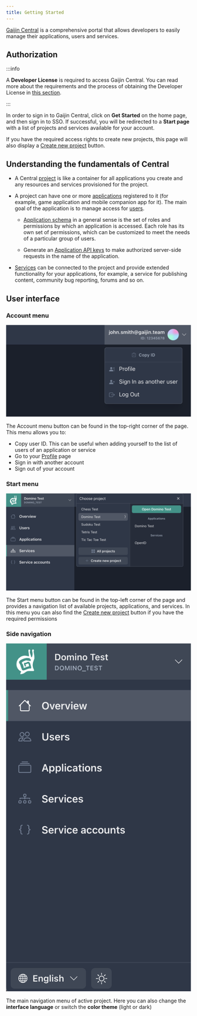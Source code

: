 ```yaml
---
title: Getting Started
---
```


[Gaijin Central](https://central-admin.gaijin.net/) is a comprehensive portal that allows developers to easily manage their applications, users and services.

## Authorization

:::info

A **Developer License** is required to access Gaijin Central. You can read more about the requirements and the process of obtaining the Developer License in [this section](/#getting-a-developer-license).

:::

In order to sign in to Gaijin Central, click on **Get Started** on the home page, and then sign in to SSO. If successful, you will be redirected to a **Start page** with a list of projects and services available for your account.

If you have the required access rights to create new projects, this page will also display a [Create new project](project.md#creating-a-new-project) button.

## Understanding the fundamentals of Central

- A Central [project](project.md) is like a container for all applications you create and any resources and services provisioned for the project.

- A project can have one or more [applications](applications.md) registered to it (for example, game application and mobile companion app for it). The main goal of the application is to manage access for [users](application-users.md).

  - [Application schema](application-schema.md) in a general sense is the set of roles and permissions by which an application is accessed. Each role has its own set of permissions, which can be customized to meet the needs of a particular group of users.

  - Generate an [Application API keys](application-api-keys.md) to make authorized server-side requests in the name of the application.

- [Services](services.md) can be connected to the project and provide extended functionality for your applications, for example, a service for publishing content, community bug reporting, forums and so on.

## User interface

### Account menu

![Account menu](./assets/account-menu.png)

The Account menu button can be found in the top-right corner of the page. This menu allows you to:

- Copy user ID. This can be useful when adding yourself to the list of users of an application or service
- Go to your [Profile](user-profile.md) page
- Sign in with another account
- Sign out of your account

### Start menu

![Start menu](./assets/start-menu.png)

The Start menu button can be found in the top-left corner of the page and provides a navigation list of available projects, applications, and services. In this menu you can also find the [Create new project](project.md#creating-a-new-project) button if you have the required permissions

### Side navigation

![Side navigation](./assets/sidebar.png)

The main navigation menu of active project. Here you can also change the **interface language** or switch the **color theme** (light or dark)
